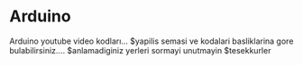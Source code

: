 # Arduino
Arduino youtube video kodları...
$yapilis semasi ve kodalari basliklarina gore bulabilirsiniz....
$anlamadiginiz yerleri sormayi unutmayin 
$tesekkurler
